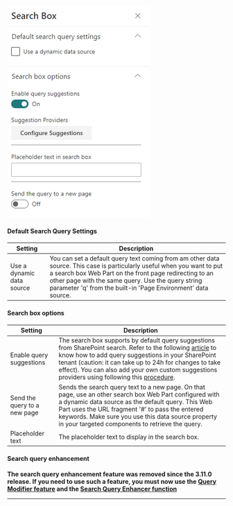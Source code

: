 ![Search Box](../images/sb_property_pane.png)

#### Default Search Query Settings

Setting | Description
-------|----
Use a dynamic data source | You can set a default query text coming from am other data source. This case is particularly useful when you want to put a search box Web Part on the front page redirecting to an other page with the same query. Use the query string parameter 'q' from the built-in 'Page Environment' data source.

#### Search box options

Setting | Description
-------|----
Enable query suggestions | The search box supports by default query suggestions from SharePoint search. Refer to the following [article](https://docs.microsoft.com/en-us/sharepoint/search/manage-query-suggestions) to know how to add query suggestions in your SharePoint tenant (caution: it can take up to 24h for changes to take effect). You can also add your own custom suggestions providers using following this [procedure](../../search-extensibility-library/getting-started#create-a-custom-query-suggestion-provider).
Send the query to a new page | Sends the search query text to a new page. On that page, use an other search box Web Part configured with a dynamic data source as the default query. This Web Part uses the URL fragment '#' to pass the entered keywords. Make sure you use this data source property in your targeted components to retrieve the query.
Placeholder text | The placeholder text to display in the search box.

#### Search query enhancement

**The search query enhancement feature was removed since the 3.11.0 release. If you need to use such a feature, you must now use the [Query Modifier feature](../../search-extensibility-library/getting-started#create-a-custom-query-modifier) and the [Search Query Enhancer function](../search-query-enhancer/getting-started.md)**

---